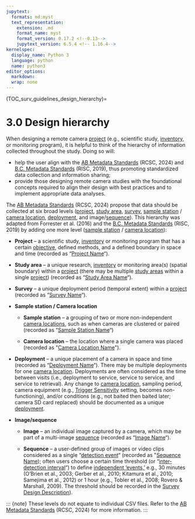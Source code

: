 ```yaml
---
jupytext:
  formats: md:myst
  text_representation:
    extension: .md
    format_name: myst
    format_version: 0.17.2 <!--0.13-->
    jupytext_version: 6.5.4 <!-- 1.16.4-->
kernelspec:
  display_name: Python 3
  language: python
  name: python3
editor_options: 
  markdown: 
  wrap: none
---
```

<style>
.bd-main .bd-content .bd-article-container {
    max-width: 80%;  /* default is 60em */
  }
</style>
(TOC_surv_guidelines_design_hierarchy)=
# 3.0 Design hierarchy

When designing a remote camera [project](#project) (e.g., scientific study, [inventory](#mods_inventory), or monitoring program), it is helpful to think of the hierarchy of information collected throughout the study. Doing so will:

-   help the user align with the [AB Metadata Standards](https://ab-rcsc.github.io/RCSC-WildCAM_Remote-Camera-Survey-Guidelines-and-Metadata-Standards/2_metadata-standards/2_0.1_Citation-and-Info.html) (RCSC, 2024) and [B.C. Metadata Standards](https://www2.gov.bc.ca/assets/gov/environment/natural-resource-stewardship/nr-laws-policy/risc/wcmp_v1.pdf) (RISC, 2019), thus promoting standardized data collection and information sharing;
-   provide those designing remote camera studies with the foundational concepts required to align their design with best practices and to implement appropriate data analyses.

The [AB Metadata Standards](https://ab-rcsc.github.io/RCSC-WildCAM_Remote-Camera-Survey-Guidelines-and-Metadata-Standards/2_metadata-standards/2_0.1_Citation-and-Info.html) (RCSC, 2024) propose that data should be collected at six broad levels ([project](#project), [study area](#study_area), [survey](#survey), [sample station](#sample_station) / [camera location](#camera_location), [deployment](#deployment), and image/[sequence](#sequence)). This hierarchy was adapted from Forrester et al. (2016) and the [B.C. Metadata Standards](https://www2.gov.bc.ca/assets/gov/environment/natural-resource-stewardship/nr-laws-policy/risc/wcmp_v1.pdf) (RISC, 2019) by adding one more level ([sample station](#sample_station) / [camera location](#camera_location)):

-   **Project** – a scientific study, [inventory](#mods_inventory) or monitoring program that has a certain [objective](#survey_objectives), defined methods, and a defined boundary in space and time (recorded as “[Project Name](#project_name)“).

-   **Study area** – a unique research, [inventory](#mods_inventory) or monitoring area(s) (spatial boundary) within a [project](#project) (there may be multiple [study areas](#study_area) within a single [project](#project)) (recorded as “[Study Area Name](#study_area_name)“).

-   **Survey** – a unique deployment period (temporal extent) within a [project](#project) (recorded as “[Survey Name](#survey_name)“).

-   **Sample station / Camera location**

	-   **Sample station** – a grouping of two or more non-independent [camera locations](#camera_location), such as when cameras are clustered or paired (recorded as “[Sample Station Name](#sample_station_name)“)

    -   **Camera location** – the location where a single camera was placed (recorded as "[Camera Location Name](#camera_location_name)").

-   **Deployment** – a unique placement of a camera in space and time (recorded as “[Deployment Name](#deployment_name)“). There may be multiple deployments for one [camera location](#camera_location). Deployments are often considered as the time between visits (i.e., deployment to service, service to service, and service to retrieval). Any change to [camera location](#camera_location), sampling period, camera equipment (e.g., [Trigger Sensitivity](#settings_trigger_sensitivity) setting, becomes non-functioning), and/or conditions (e.g., not baited then baited later; camera SD card replaced) should be documented as a unique [deployment](#deployment).

-   **Image/sequence**

    -   **Image** – an individual image captured by a camera, which may be part of a multi-image [sequence](#sequence) (recorded as “[Image Name](#image_name)“).

    -   **Sequence** – a user-defined group of images or video clips considered as a single “[detection event](#detection_event)“ (recorded as "[Sequence Name](#sequence_name)); often users choose a certain time threshold (or “[inter-detection interval](#glossary)“) to define [independent ‘events,’](#detection_event) e.g., 30 minutes (O’Brien et al., 2003; Gerber et al., 2010; Kitamura et al., 2010; Samejima et al., 2012) or 1 hour (e.g., Tobler et al., 2008; Rovero & Marshall, 2009). The threshold should be recorded in the [Survey Design Description](#survey_design_description)).

::: {note}
These levels do not equate to individual CSV files. Refer to the [AB Metadata Standards](https://ab-rcsc.github.io/RCSC-WildCAM_Remote-Camera-Survey-Guidelines-and-Metadata-Standards/2_metadata-standards/2_0.1_Citation-and-Info.html) (RCSC, 2024) for more information.
:::